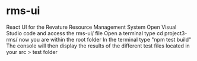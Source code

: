 # rms-ui
React UI for the Revature Resource Management System
Open Visual Studio code and access the rms-ui/ file
Open a terminal
type cd project3-rms/
now you are within the root folder
In the terminal type "npm test build" 
The console will then display the results of the different test files located in your src > test folder 
